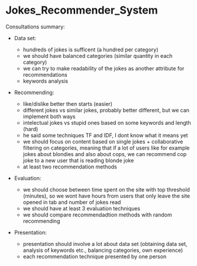 # Jokes_Recommender_System
Consultations summary:

- Data set:
  - hundreds of jokes is sufficent (a hundred per category)
  - we should have balanced categories (similar quantity in each category)
  - we can try to make readability of the jokes as another attribute for recommendations
  - keywords analysis
  
- Recommending:
  - like/dislike better then starts (easier)
  - different jokes vs similar jokes, probably better different, but we can implement both ways
  - intelectual jokes vs stupid ones based on some keywords and length (hard)
  - he said some techniques TF and IDF, I dont know what it means yet
  - we should focus on content based on single jokes + collaborative filtering on categories, meaning that if a lot of users like for         example jokes about blondies and also about cops, we can recommend cop joke to a new user that is reading blonde joke
  - at least two recommendation methods

- Evaluation:
  - we should choose between time spent on the site with top threshold (minutes), so we wont have hours from users that only leave the         site opened in tab and number of jokes read
  - we should have at least 3 evaluation techniques
  - we should compare recommendadtion methods with random recommending
  
- Presentation:
  - presentation should involve a lot about data set (obtaining data set, analysis of keywords etc., balancing categories, own experience)
  - each recommendation technique presented by one person
  
